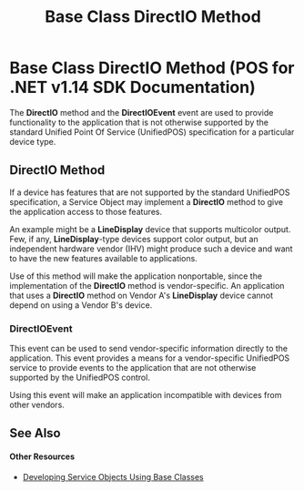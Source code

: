 ﻿---
title: Base Class DirectIO Method
description: Base Class DirectIO Method (POS for .NET v1.14 SDK Documentation)
ms.date: 03/03/2014
ms.update-cycle: 1825-days
ms.topic: how-to
ms.custom: "pos-restored-from-archive,UpdateFrequency5"
---

# Base Class DirectIO Method (POS for .NET v1.14 SDK Documentation)

The **DirectIO** method and the **DirectIOEvent** event are used to provide functionality to the application that is not otherwise supported by the standard Unified Point Of Service (UnifiedPOS) specification for a particular device type.

## DirectIO Method

If a device has features that are not supported by the standard UnifiedPOS specification, a Service Object may implement a **DirectIO** method to give the application access to those features.

An example might be a **LineDisplay** device that supports multicolor output. Few, if any, **LineDisplay**-type devices support color output, but an independent hardware vendor (IHV) might produce such a device and want to have the new features available to applications.

Use of this method will make the application nonportable, since the implementation of the **DirectIO** method is vendor-specific. An application that uses a **DirectIO** method on Vendor A's **LineDisplay** device cannot depend on using a Vendor B's device.

### DirectIOEvent

This event can be used to send vendor-specific information directly to the application. This event provides a means for a vendor-specific UnifiedPOS service to provide events to the application that are not otherwise supported by the UnifiedPOS control.

Using this event will make an application incompatible with devices from other vendors.

## See Also

#### Other Resources

- [Developing Service Objects Using Base Classes](developing-service-objects-using-base-classes.md)
